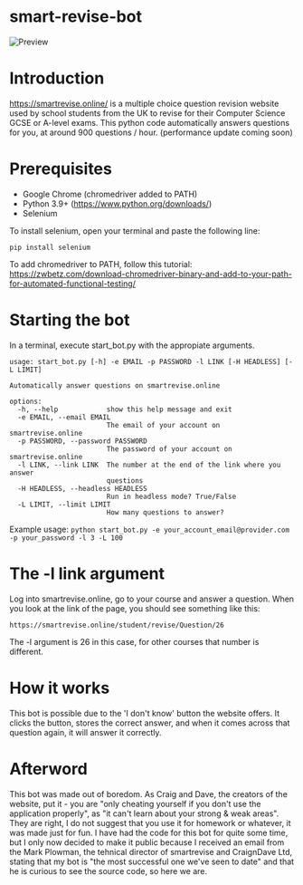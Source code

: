 # smart-revise-bot
![Preview](https://i.imgur.com/okgz66Z.gif)


# Introduction
https://smartrevise.online/ is a multiple choice question revision website used by school students from the UK to revise for their Computer Science GCSE or A-level exams.
This python code automatically answers questions for you, at around 900 questions / hour. (performance update coming soon)

# Prerequisites
- Google Chrome (chromedriver added to PATH) 
- Python 3.9+ (https://www.python.org/downloads/)
- Selenium

To install selenium, open your terminal and paste the following line:
```
pip install selenium
```

To add chromedriver to PATH, follow this tutorial: 
https://zwbetz.com/download-chromedriver-binary-and-add-to-your-path-for-automated-functional-testing/

# Starting the bot
In a terminal, execute start_bot.py with the appropiate arguments.
```
usage: start_bot.py [-h] -e EMAIL -p PASSWORD -l LINK [-H HEADLESS] [-L LIMIT]

Automatically answer questions on smartrevise.online

options:
  -h, --help            show this help message and exit
  -e EMAIL, --email EMAIL
                        The email of your account on smartrevise.online
  -p PASSWORD, --password PASSWORD
                        The password of your account on smartrevise.online
  -l LINK, --link LINK  The number at the end of the link where you answer
                        questions
  -H HEADLESS, --headless HEADLESS
                        Run in headless mode? True/False
  -L LIMIT, --limit LIMIT
                        How many questions to answer?
```

Example usage: `python start_bot.py -e your_account_email@provider.com -p your_password -l 3 -L 100`

# The -l link argument
Log into smartrevise.online, go to your course and answer a question. When you look at the link of the page, you should see something like this:
```
https://smartrevise.online/student/revise/Question/26
```

The -l argument is 26 in this case, for other courses that number is different.

# How it works
This bot is possible due to the 'I don't know' button the website offers. It clicks the button, stores the correct answer, and when it comes across that question again, it will answer it correctly.

# Afterword 
This bot was made out of boredom. As Craig and Dave, the creators of the website, put it - you are "only cheating yourself if you don't use the application properly", as "it can't learn about your strong & weak areas". They are right, I do not suggest that you use it for homework or whatever, it was made just for fun.
I have had the code for this bot for quite some time, but I only now decided to make it public because I received an email from the Mark Plowman, the tehnical director of smartrevise and CraignDave Ltd, stating that my bot is "the most successful one we've seen to date" and that he is curious to see the source code, so here we are. 





